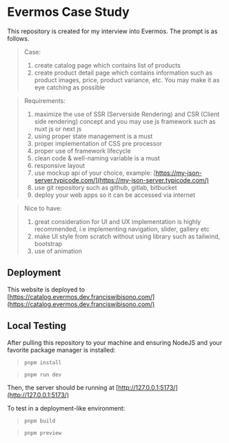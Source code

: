 # Evermos Case Study

This repository is created for my interview into Evermos. The prompt is as follows.

> Case:
> 1. create catalog page which contains list of products
> 2. create product detail page which contains information such as product images, price, product variance, etc. You may make it as eye catching as possible

> Requirements:
> 1. maximize the use of SSR (Serverside Rendering) and CSR (Client side rendering) concept and you may use js framework such as nuxt js or next js
> 2. using proper state management is a must
> 3. proper implementation of CSS pre processor
> 4. proper use of framework lifecycle
> 5. clean code & well-naming variable is a must
> 6. responsive layout
> 7. use mockup api of your choice, example: [https://my-json-server.typicode.com/](https://my-json-server.typicode.com/)
> 8. use git repository such as github, gitlab, bitbucket
> 9. deploy your web apps so it can be accessed via internet

> Nice to have:
> 1. great consideration for UI and UX implementation is highly recommended, i.e implementing navigation, slider, gallery etc
> 2. make UI style from scratch without using library such as tailwind, bootstrap
> 3. use of animation


## Deployment
This website is deployed to [https://catalog.evermos.dev.franciswibisono.com/](https://catalog.evermos.dev.franciswibisono.com/)

## Local Testing
After pulling this repository to your machine and ensuring NodeJS and your favorite package manager is installed:

> `pnpm install`

> `pnpm run dev`

Then, the server should be running at [http://127.0.0.1:5173/](http://127.0.0.1:5173/)

To test in a deployment-like environment:
> `pnpm build`

> `pnpm preview`
